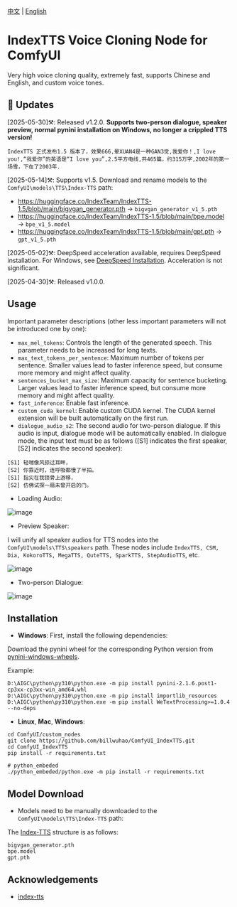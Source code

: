 [中文](README-CN.md) | [English](README.md) 

# IndexTTS Voice Cloning Node for ComfyUI

Very high voice cloning quality, extremely fast, supports Chinese and English, and custom voice tones.

## 📣 Updates

[2025-05-30]⚒️: Released v1.2.0. **Supports two-person dialogue, speaker preview, normal pynini installation on Windows, no longer a crippled TTS version!**

`IndexTTS 正式发布1.5 版本了，效果666,晕XUAN4是一种GAN3觉,我爱你！,I love you!,“我爱你”的英语是“I love you”,2.5平方电线,共465篇，约315万字,2002年的第一场雪，下在了2003年.`

[2025-05-14]⚒️: Supports v1.5. Download and rename models to the `ComfyUI\models\TTS\Index-TTS` path:
- https://huggingface.co/IndexTeam/IndexTTS-1.5/blob/main/bigvgan_generator.pth  → `bigvgan_generator_v1_5.pth`
- https://huggingface.co/IndexTeam/IndexTTS-1.5/blob/main/bpe.model → `bpe_v1_5.model`
- https://huggingface.co/IndexTeam/IndexTTS-1.5/blob/main/gpt.pth → `gpt_v1_5.pth`

[2025-05-02]⚒️: DeepSpeed acceleration available, requires DeepSpeed installation. For Windows, see [DeepSpeed Installation](https://github.com/deepspeedai/DeepSpeed/blob/master/blogs/windows/08-2024/chinese/README.md). Acceleration is not significant.

[2025-04-30]⚒️: Released v1.0.0.

## Usage

Important parameter descriptions (other less important parameters will not be introduced one by one):
- `max_mel_tokens`: Controls the length of the generated speech. This parameter needs to be increased for long texts.
- `max_text_tokens_per_sentence`: Maximum number of tokens per sentence. Smaller values lead to faster inference speed, but consume more memory and might affect quality.
- `sentences_bucket_max_size`: Maximum capacity for sentence bucketing. Larger values lead to faster inference speed, but consume more memory and might affect quality.
- `fast_inference`: Enable fast inference.
- `custom_cuda_kernel`: Enable custom CUDA kernel. The CUDA kernel extension will be built automatically on the first run.
- `dialogue_audio_s2`: The second audio for two-person dialogue. If this audio is input, dialogue mode will be automatically enabled. In dialogue mode, the input text must be as follows ([S1] indicates the first speaker, [S2] indicates the second speaker):
```
[S1] 轻喘像风掠过耳畔， 
[S2] 你靠近时，连呼吸都慢了半拍。
[S1] 指尖在我锁骨上游移， 
[S2] 仿佛试探一扇未曾开启的门。
```

- Loading Audio:

![image](https://github.com/billwuhao/ComfyUI_IndexTTS/blob/main/images/2025-04-30_19-22-46.png)

- Preview Speaker:

I will unify all speaker audios for TTS nodes into the `ComfyUI\models\TTS\speakers` path. These nodes include `IndexTTS, CSM, Dia, KokoroTTS, MegaTTS, QuteTTS, SparkTTS, StepAudioTTS`, etc.

![image](https://github.com/billwuhao/ComfyUI_IndexTTS/blob/main/images/2025-05-30_22-30-05.png)

- Two-person Dialogue:

![image](https://github.com/billwuhao/ComfyUI_IndexTTS/blob/main/images/2025-05-30_22-15-23.png)

## Installation

- **Windows**: First, install the following dependencies:

Download the pynini wheel for the corresponding Python version from [pynini-windows-wheels](https://github.com/billwuhao/pynini-windows-wheels/releases/tag/v2.1.6.post1).

Example:
```
D:\AIGC\python\py310\python.exe -m pip install pynini-2.1.6.post1-cp3xx-cp3xx-win_amd64.whl
D:\AIGC\python\py310\python.exe -m pip install importlib_resources
D:\AIGC\python\py310\python.exe -m pip install WeTextProcessing>=1.0.4 --no-deps
```

- **Linux**, **Mac**, **Windows**:
```
cd ComfyUI/custom_nodes
git clone https://github.com/billwuhao/ComfyUI_IndexTTS.git
cd ComfyUI_IndexTTS
pip install -r requirements.txt

# python_embeded
./python_embeded/python.exe -m pip install -r requirements.txt
```

## Model Download

- Models need to be manually downloaded to the `ComfyUI\models\TTS\Index-TTS` path:

The [Index-TTS](https://huggingface.co/IndexTeam/Index-TTS/tree/main) structure is as follows:

```
bigvgan_generator.pth
bpe.model
gpt.pth
```

## Acknowledgements

- [index-tts](https://github.com/index-tts/index-tts)
